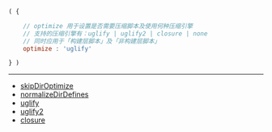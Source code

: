 ```js
( {

    // optimize 用于设置是否需要压缩脚本及使用何种压缩引擎
    // 支持的压缩引擎有：uglify | uglify2 | closure | none
    // 同时应用于「构建层脚本」及「非构建层脚本」
    optimize : 'uglify'

} )
```

---

- [skipDirOptimize](./skipDirOptimize.md)
- [normalizeDirDefines](./normalizeDirDefines.md)
- [uglify](./uglify.md)
- [uglify2](./uglify2.md)
- [closure](./closure.md)
